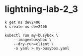 # lightning-lab-2_3

```
k get ns dev2406
k create ns dev2406

kubectl run my-busybox \
    --image=busybox \
    --dry-run=client \
    -o yaml > my-busybox.yaml
```
